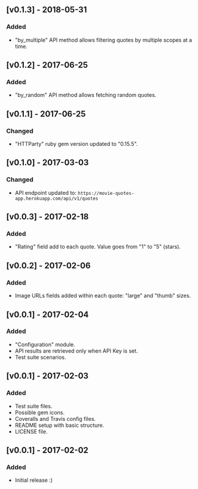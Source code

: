 ## [v0.1.3] - 2018-05-31

### Added
* "by_multiple" API method allows filtering quotes by multiple scopes at a time.

## [v0.1.2] - 2017-06-25

### Added
* "by_random" API method allows fetching random quotes.

## [v0.1.1] - 2017-06-25

### Changed
* "HTTParty" ruby gem version updated to "0.15.5".

## [v0.1.0] - 2017-03-03

### Changed
* API endpoint updated to: `https://movie-quotes-app.herokuapp.com/api/v1/quotes`

## [v0.0.3] - 2017-02-18

### Added
* "Rating" field add to each quote. Value goes from "1" to "5" (stars).

## [v0.0.2] - 2017-02-06

### Added
* Image URLs fields added within each quote: "large" and "thumb" sizes.

## [v0.0.1] - 2017-02-04

### Added
* "Configuration" module.
* API results are retrieved only when API Key is set.
* Test suite scenarios.

## [v0.0.1] - 2017-02-03

### Added
* Test suite files.
* Possible gem icons.
* Coveralls and Travis config files.
* README setup with basic structure.
* LICENSE file.

## [v0.0.1] - 2017-02-02

### Added
* Initial release :)
